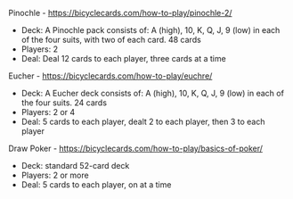 Pinochle - https://bicyclecards.com/how-to-play/pinochle-2/

- Deck: A Pinochle pack consists of: A (high), 10, K, Q, J, 9 (low) in each of the four suits, with two of each card. 48 cards
- Players: 2
- Deal: Deal 12 cards to each player, three cards at a time



Eucher - https://bicyclecards.com/how-to-play/euchre/
- Deck: A Eucher deck consists of: A (high), 10, K, Q, J, 9 (low) in each of the four suits. 24 cards
- Players: 2 or 4
- Deal: 5 cards to each player, dealt 2 to each player, then 3 to each player


Draw Poker - https://bicyclecards.com/how-to-play/basics-of-poker/
- Deck: standard 52-card deck 
- Players: 2 or more
- Deal: 5 cards to each player, on at a time




